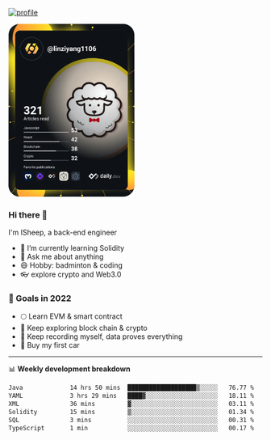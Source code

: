 [![profile](http://img.codelin.xyz/hello-im-isheep.svg)](https://www.calligrapher.ai/)

<a href="https://app.daily.dev/linziyang1106"><img src="/devcard.png" width="250" alt="ISheep's Dev Card"/></a>

### Hi there 🐏

I'm ISheep, a back-end engineer

- 🔭 I’m currently learning Solidity
- 💬 Ask me about anything
- 😄 Hobby: badminton & coding
- 👓 explore crypto and Web3.0

### 🚀 Goals in 2022
+ 🌕 Learn EVM & smart contract
+ 🤔 Keep exploring block chain & crypto
+ 🐏 Keep recording myself, data proves everything
+ 🚗 Buy my first car

-------

📊 **Weekly development breakdown**
<!--START_SECTION:waka-->

```text
Java             14 hrs 50 mins  ███████████████████▒░░░░░   76.77 %
YAML             3 hrs 29 mins   ████▓░░░░░░░░░░░░░░░░░░░░   18.11 %
XML              36 mins         ▓░░░░░░░░░░░░░░░░░░░░░░░░   03.11 %
Solidity         15 mins         ▒░░░░░░░░░░░░░░░░░░░░░░░░   01.34 %
SQL              3 mins          ░░░░░░░░░░░░░░░░░░░░░░░░░   00.31 %
TypeScript       1 min           ░░░░░░░░░░░░░░░░░░░░░░░░░   00.17 %
```

<!--END_SECTION:waka-->
